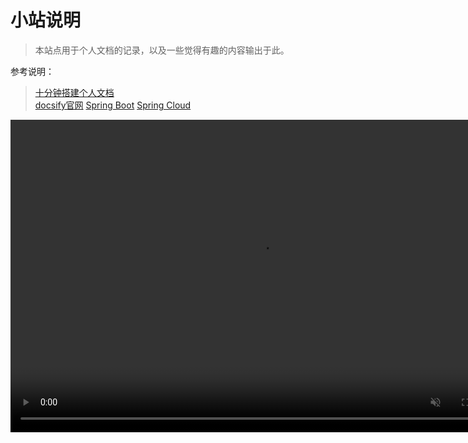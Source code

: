 # 小站说明

> 本站点用于个人文档的记录，以及一些觉得有趣的内容输出于此。 <br/>

参考说明：
> [十分钟搭建个人文档](https://www.qiyuandi.com/zhanzhang/zonghe/13728.html)<br/>
[docsify官网](https://docsify.js.org/#/zh-cn)
[Spring Boot](http://felord.cn/_doc/_springboot/2.1.5.RELEASE/_book/)
[Spring Cloud](https://www.docs4dev.com/docs/zh/spring-cloud/Edgware.SR5/reference/multi__features.html#特征)

<div style="width:1000px; height:500px;"><video src="https://vdn3.vzuu.com/HD/91e4d3f0-fcdf-11eb-a7d3-d26133c26760-v4_t111-vioBqgktU7.mp4?disable_local_cache=1&auth_key=1634382921-0-0-f66f6764d6006fbf191c80ca007fd076&f=mp4&bu=http-com&expiration=1634382921&v=tx" muted autoplay loop contorl style="width:800px; height:500px;"><video></div>
